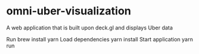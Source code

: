 # omni-uber-visualization
A web application that is built upon deck.gl and displays Uber data

Run 
	brew install yarn
Load dependencies
	yarn install
Start application
	yarn run 

